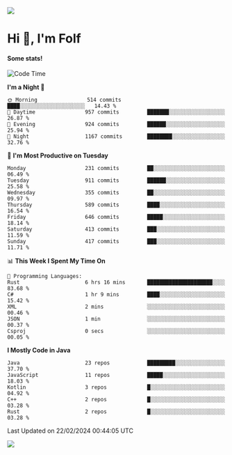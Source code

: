 <img src="https://komarev.com/ghpvc/?username=itsfolf"/>
<h1>Hi 👋, I'm Folf</h1>


#### Some stats!
<!--START_SECTION:waka-->
![Code Time](http://img.shields.io/badge/Code%20Time-2%2C142%20hrs%2052%20mins-blue)

**I'm a Night 🦉** 

```text
🌞 Morning                514 commits         ████░░░░░░░░░░░░░░░░░░░░░   14.43 % 
🌆 Daytime                957 commits         ███████░░░░░░░░░░░░░░░░░░   26.87 % 
🌃 Evening                924 commits         ██████░░░░░░░░░░░░░░░░░░░   25.94 % 
🌙 Night                  1167 commits        ████████░░░░░░░░░░░░░░░░░   32.76 % 
```
📅 **I'm Most Productive on Tuesday** 

```text
Monday                   231 commits         ██░░░░░░░░░░░░░░░░░░░░░░░   06.49 % 
Tuesday                  911 commits         ██████░░░░░░░░░░░░░░░░░░░   25.58 % 
Wednesday                355 commits         ██░░░░░░░░░░░░░░░░░░░░░░░   09.97 % 
Thursday                 589 commits         ████░░░░░░░░░░░░░░░░░░░░░   16.54 % 
Friday                   646 commits         █████░░░░░░░░░░░░░░░░░░░░   18.14 % 
Saturday                 413 commits         ███░░░░░░░░░░░░░░░░░░░░░░   11.59 % 
Sunday                   417 commits         ███░░░░░░░░░░░░░░░░░░░░░░   11.71 % 
```


📊 **This Week I Spent My Time On** 

```text
💬 Programming Languages: 
Rust                     6 hrs 16 mins       █████████████████████░░░░   83.68 % 
C#                       1 hr 9 mins         ████░░░░░░░░░░░░░░░░░░░░░   15.42 % 
XML                      2 mins              ░░░░░░░░░░░░░░░░░░░░░░░░░   00.46 % 
JSON                     1 min               ░░░░░░░░░░░░░░░░░░░░░░░░░   00.37 % 
Csproj                   0 secs              ░░░░░░░░░░░░░░░░░░░░░░░░░   00.05 % 
```

**I Mostly Code in Java** 

```text
Java                     23 repos            █████████░░░░░░░░░░░░░░░░   37.70 % 
JavaScript               11 repos            █████░░░░░░░░░░░░░░░░░░░░   18.03 % 
Kotlin                   3 repos             █░░░░░░░░░░░░░░░░░░░░░░░░   04.92 % 
C++                      2 repos             █░░░░░░░░░░░░░░░░░░░░░░░░   03.28 % 
Rust                     2 repos             █░░░░░░░░░░░░░░░░░░░░░░░░   03.28 % 
```




 Last Updated on 22/02/2024 00:44:05 UTC
<!--END_SECTION:waka-->
<a src="https://discord.com/users/1090088995976925305"><img src="https://lanyard-profile-readme.vercel.app/api/1090088995976925305"/></a></td> 
